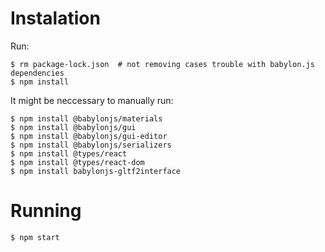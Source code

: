 # Instalation

Run:

```
$ rm package-lock.json  # not removing cases trouble with babylon.js dependencies
$ npm install
```

It might be neccessary to manually run:

```
$ npm install @babylonjs/materials
$ npm install @babylonjs/gui
$ npm install @babylonjs/gui-editor
$ npm install @babylonjs/serializers
$ npm install @types/react
$ npm install @types/react-dom
$ npm install babylonjs-gltf2interface
```

# Running

```
$ npm start
```
